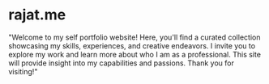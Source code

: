 # rajat.me
"Welcome to my self portfolio website! Here, you'll find a curated collection showcasing my skills, experiences, and creative endeavors.  I invite you to explore my work and learn more about who I am as a professional. This site will provide insight into my capabilities and passions. Thank you for visiting!"
